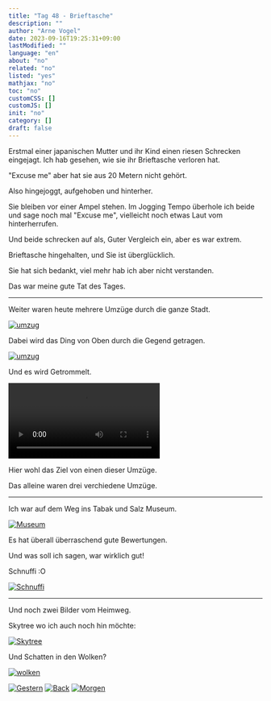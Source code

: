 ```yaml
---
title: "Tag 48 - Brieftasche"
description: ""
author: "Arne Vogel"
date: 2023-09-16T19:25:31+09:00
lastModified: ""
language: "en"
about: "no"
related: "no"
listed: "yes"
mathjax: "no"
toc: "no"
customCSS: []
customJS: []
init: "no"
category: []
draft: false
---
```


Erstmal einer japanischen Mutter und ihr Kind einen riesen Schrecken eingejagt.
Ich hab gesehen, wie sie ihr Brieftasche verloren hat.

"Excuse me" aber hat sie aus 20 Metern nicht gehört.

Also hingejoggt, aufgehoben und hinterher.

Sie bleiben vor einer Ampel stehen.
Im Jogging Tempo überhole ich beide und sage noch mal "Excuse me", vielleicht noch etwas Laut vom hinterherrufen.

Und beide schrecken auf als, Guter Vergleich ein, aber es war extrem.

Brieftasche hingehalten, und Sie ist überglücklich.

Sie hat sich bedankt, viel mehr hab ich aber nicht verstanden.

Das war meine gute Tat des Tages.

---

Weiter waren heute mehrere Umzüge durch die ganze Stadt.

[![umzug](umzug-small.jpg)](umzug.jpg)

Dabei wird das Ding von Oben durch die Gegend getragen.

[![umzug](umzug2-small.jpg)](umzug2.jpg)

Und es wird Getrommelt.

<video controls src="trommel.mp4"></video> 

Hier wohl das Ziel von einen dieser Umzüge.

Das alleine waren drei verchiedene Umzüge.

---

Ich war auf dem Weg ins Tabak und Salz Museum.

[![Museum](museum-small.jpg)](museum.jpg)

Es hat überall überraschend gute Bewertungen.

Und was soll ich sagen, war wirklich gut!

Schnuffi :O

[![Schnuffi](elefant-small.jpg)](elefant.jpg)

---

Und noch zwei Bilder vom Heimweg.

Skytree wo ich auch noch hin möchte:

[![Skytree](skytree-small.jpg)](skytree.jpg)

Und Schatten in den Wolken?

[![wolken](wolke-small.jpg)](wolke.jpg)


[![Gestern](../left.png)](../tag-47) [![Back](../back.png)](..) [![Morgen](../right.png)](../tag-49)
